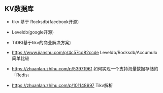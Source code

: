 ## KV数据库

- tikv 基于 Rocksdb(facebook开源)
- Leveldb(google开源)
- TiDB(基于tikv的商业解决方案)

- https://www.jianshu.com/p/4c57cd82ccde Leveldb/Rocksdb/Accumulo简单比较
- https://zhuanlan.zhihu.com/p/53971961 如何实现一个支持海量数据存储的「Redis」
- https://zhuanlan.zhihu.com/p/101148997 Tikv解析

